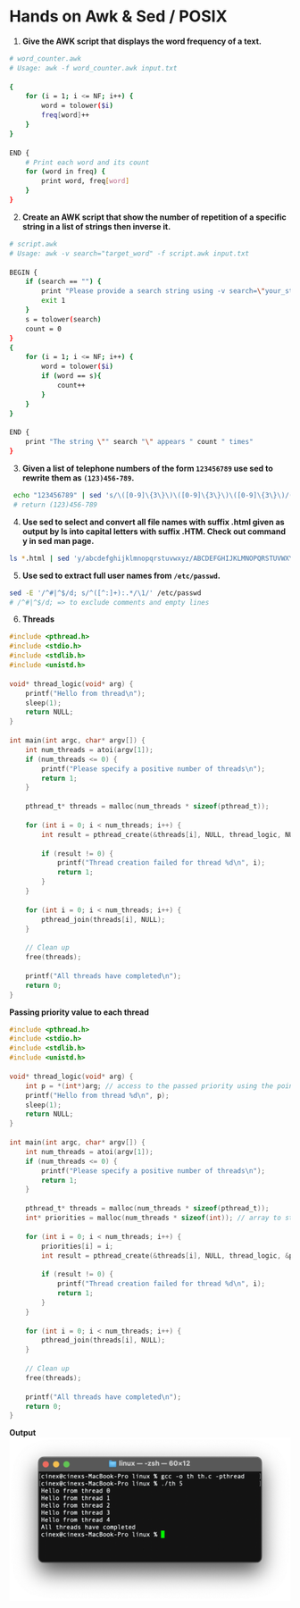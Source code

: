 # Hands on Awk & Sed / POSIX

1. **Give the AWK script that displays the word frequency of a text.**

```bash
# word_counter.awk
# Usage: awk -f word_counter.awk input.txt

{
    for (i = 1; i <= NF; i++) {
        word = tolower($i)
        freq[word]++
    }
}

END {
    # Print each word and its count
    for (word in freq) {
        print word, freq[word]
    }
}
```

2. **Create an AWK script that show the number of repetition of a specific string in a list of strings then inverse it.**
```bash
# script.awk
# Usage: awk -v search="target_word" -f script.awk input.txt

BEGIN {
    if (search == "") {
        print "Please provide a search string using -v search=\"your_string\""
        exit 1
    }
    s = tolower(search)
    count = 0
}
{
    for (i = 1; i <= NF; i++) {
        word = tolower($i)
        if (word == s){
            count++
        }
    }
}

END {
    print "The string \"" search "\" appears " count " times"
}
```

3. **Given a list of telephone numbers of the form `123456789` use sed to rewrite them as `(123)456-789`.**

```bash
 echo "123456789" | sed 's/\([0-9]\{3\}\)\([0-9]\{3\}\)\([0-9]\{3\}\)/(\1)\2-\3/'
 # return (123)456-789
```

4. **Use sed to select and convert all file names with suffix .html given as output by ls into capital letters with suffix .HTM. Check out command y in sed man page.**

```bash
ls *.html | sed 'y/abcdefghijklmnopqrstuvwxyz/ABCDEFGHIJKLMNOPQRSTUVWXYZ/; s/\.HTML$/\.HTM/'
```

5. **Use sed to extract full user names from `/etc/passwd`.**

```bash
sed -E '/^#|^$/d; s/^([^:]+):.*/\1/' /etc/passwd
# /^#|^$/d; => to exclude comments and empty lines
```

6. **Threads**

```c
#include <pthread.h>
#include <stdio.h>
#include <stdlib.h>
#include <unistd.h> 

void* thread_logic(void* arg) {
    printf("Hello from thread\n");
    sleep(1);
    return NULL;
}

int main(int argc, char* argv[]) {
    int num_threads = atoi(argv[1]);
    if (num_threads <= 0) {
        printf("Please specify a positive number of threads\n");
        return 1;
    }

    pthread_t* threads = malloc(num_threads * sizeof(pthread_t));

    for (int i = 0; i < num_threads; i++) {
        int result = pthread_create(&threads[i], NULL, thread_logic, NULL);
        
        if (result != 0) {
            printf("Thread creation failed for thread %d\n", i);
            return 1;
        }
    }

    for (int i = 0; i < num_threads; i++) {
        pthread_join(threads[i], NULL);
    }

    // Clean up
    free(threads);

    printf("All threads have completed\n");
    return 0;
}
```

**Passing priority value to each thread**

```c
#include <pthread.h>
#include <stdio.h>
#include <stdlib.h>
#include <unistd.h> 

void* thread_logic(void* arg) {
    int p = *(int*)arg; // access to the passed priority using the pointer
    printf("Hello from thread %d\n", p);
    sleep(1);
    return NULL;
}

int main(int argc, char* argv[]) {
    int num_threads = atoi(argv[1]);
    if (num_threads <= 0) {
        printf("Please specify a positive number of threads\n");
        return 1;
    }

    pthread_t* threads = malloc(num_threads * sizeof(pthread_t));
    int* priorities = malloc(num_threads * sizeof(int)); // array to store priorities

    for (int i = 0; i < num_threads; i++) {
        priorities[i] = i;
        int result = pthread_create(&threads[i], NULL, thread_logic, &priorities[i]); // passing the pointer to the value we want to pass instead of NULL
        
        if (result != 0) {
            printf("Thread creation failed for thread %d\n", i);
            return 1;
        }
    }

    for (int i = 0; i < num_threads; i++) {
        pthread_join(threads[i], NULL);
    }

    // Clean up
    free(threads);

    printf("All threads have completed\n");
    return 0;
}
```
**Output**
![](threads.png)